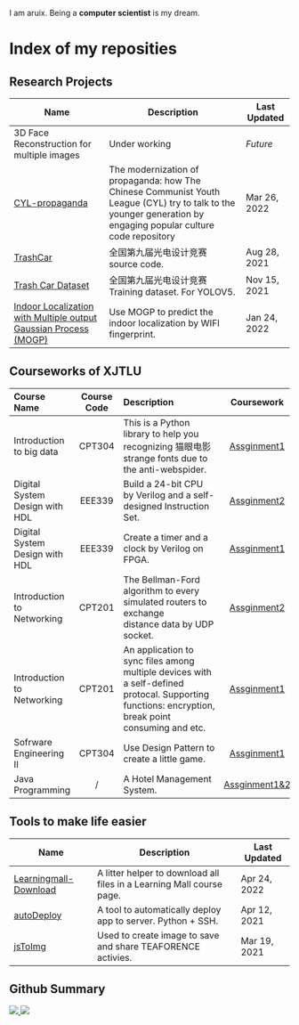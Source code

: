 I am aruix. Being a **computer scientist** is my dream.

# Index of my reposities

## Research Projects

| Name                                                                                                                   | Description                                                                                                                                                     | Last Updated |
| ---------------------------------------------------------------------------------------------------------------------- | --------------------------------------------------------------------------------------------------------------------------------------------------------------- | ------------ |
| 3D Face Reconstruction for multiple images                                                                             | Under working                                                                                                                                                   | *Future*     |
| [CYL-propaganda](https://github.com/aruiplex/CYL-propaganda)                                                           | The modernization of propaganda: how The Chinese Communist Youth League (CYL) try to talk to the younger generation by engaging popular culture code repository | Mar 26, 2022 |
| [TrashCar](https://github.com/aruiplex/trashCar)                                                                       | 全国第九届光电设计竞赛 source code.                                                                                                                                        | Aug 28, 2021 |
| [Trash Car Dataset](https://github.com/aruiplex/trash-car-dataset)                                                     | 全国第九届光电设计竞赛Training dataset. For YOLOV5.                                                                                                                        | Nov 15, 2021 |
| [Indoor Localization with Multiple output Gaussian Process (MOGP)](https://github.com/aruiplex/indoor-localization-gp) | Use MOGP to predict the indoor localization by WIFI fingerprint.                                                                                                | Jan 24, 2022 |



## Courseworks of XJTLU

| Course Name                    | Course Code | Description                                                                                                                                        | Coursework                                                                                 | Last Updated   |
|:------------------------------ |:-----------:|:-------------------------------------------------------------------------------------------------------------------------------------------------- |:------------------------------------------------------------------------------------------:|:-------------- |
| Introduction to big data       | CPT304      | This is a Python library to help you recognizing 猫眼电影 strange fonts due to the anti-webspider.                                                     | [Assginment1](https://github.com/aruiplex/MaoYanFontRecognize)                             | Nov 3, 2021    |
| Digital System Design with HDL | EEE339      | Build a 24-bit CPU by Verilog and a self-designed Instruction Set.                                                                                 | [Assginment2](https://github.com/aruiplex/EEE339-Assignment2)                              | Dec 10, 2021   |
| Digital System Design with HDL | EEE339      | Create a timer and a clock by Verilog on FPGA.                                                                                                     | [Assginment1](https://github.com/aruiplex/EEE339-Assignment1)                              | Dec 10, 2021   |
| Introduction to Networking     | CPT201      | The Bellman-Ford algorithm to every simulated routers to exchange distance data by UDP socket.                                                     | [Assginment2](https://github.com/aruiplex/can201_cw2)                                      | Jan 16, 2021   |
| Introduction to Networking     | CPT201      | An application to sync files among multiple devices with a self-defined protocal. Supporting functions: encryption, break point consuming and etc. | [Assginment1](https://github.com/aruiplex/CAN201-filesync)                                 | Nov 22, 2021   |
| Sofrware Engineering II        | CPT304      | Use Design Pattern to create a little game.                                                                                                        | [Assginment1](https://github.com/aruiplex/CPT304-2022-S2-Software-Engineering-assignment1) | Apr 11, 2022   |
| Java Programming               | /           | A Hotel Management System.                                                                                                                         | [Assginment1&2](https://github.com/aruiplex/Java-Hotel-Management-System)                  | Jun 3, 2020 |

## 

## Tools to make life easier

| Name                                                                       | Description                                                           | Last Updated |
| -------------------------------------------------------------------------- | --------------------------------------------------------------------- | ------------ |
| [Learningmall-Download](https://github.com/aruiplex/Learningmall-Download) | A litter helper to download all files in a Learning Mall course page. | Apr 24, 2022 |
| [autoDeploy](https://github.com/aruiplex/autoDeploy)                       | A tool to automatically deploy app to server. Python + SSH.           | Apr 12, 2021 |
| [jsToImg](https://github.com/aruiplex/jsToImg)                             | Used to create image to save and share TEAFORENCE activies.           | Mar 19, 2021 |


## Github Summary

<a href="https://github.com/anuraghazra/github-readme-stats">
  <img src="https://github-readme-stats.vercel.app/api?username=aruiplex&show_icons=true&count_private=true">
</a>
<a href="https://github.com/anuraghazra/github-readme-stats">
  <img src="https://github-readme-stats.vercel.app/api/top-langs/?username=aruiplex&hide=html,shell&count_private=true&langs_count=8&layout=compact">
</a>

